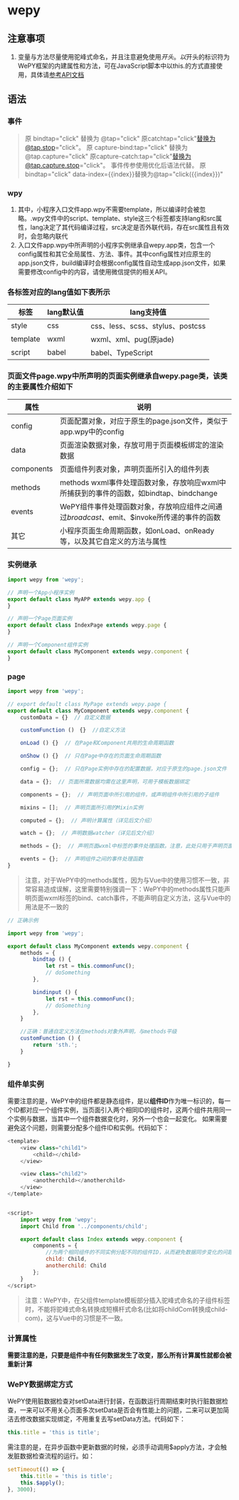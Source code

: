 # wepy
## 注意事项
1. 变量与方法尽量使用驼峰式命名，并且注意避免使用$开头。 以$开头的标识符为WePY框架的内建属性和方法，可在JavaScript脚本中以this.的方式直接使用，具体请[参考API文档](https://tencent.github.io/wepy/document.html#/api?id=api)
## 语法
### 事件
> 原 bindtap="click" 替换为 @tap="click"
> 原catchtap="click"替换为@tap.stop="click"。
> 原 capture-bind:tap="click" 替换为 @tap.capture="click"
> 原capture-catch:tap="click"替换为@tap.capture.stop="click"。
>事件传参使用优化后语法代替。 原bindtap="click" data-index={{index}}替换为@tap="click({{index}})"
### wpy
1. 其中，小程序入口文件app.wpy不需要template，所以编译时会被忽略。.wpy文件中的script、template、style这三个标签都支持lang和src属性，lang决定了其代码编译过程，src决定是否外联代码，存在src属性且有效时，会忽略内联代
2. 入口文件app.wpy中所声明的小程序实例继承自wepy.app类，包含一个config属性和其它全局属性、方法、事件。其中config属性对应原生的app.json文件，build编译时会根据config属性自动生成app.json文件，如果需要修改config中的内容，请使用微信提供的相关API。

### 各标签对应的lang值如下表所示
|标签 | lang默认值 | lang支持值|
|    ----       | ------- | ------- |
| style       | css | css、less、scss、stylus、postcss | 
| template |	wxml | wxml、xml、pug(原jade) | 
| script | babel  | 	babel、TypeScript | 

### 页面文件page.wpy中所声明的页面实例继承自wepy.page类，该类的主要属性介绍如下
|属性 | 说明|
|   ---- | ------- | 
| config | 页面配置对象，对应于原生的page.json文件，类似于app.wpy中的config |
| data | 页面渲染数据对象，存放可用于页面模板绑定的渲染数据 |
| components | 页面组件列表对象，声明页面所引入的组件列表 |
| methods | methods	wxml事件处理函数对象，存放响应wxml中所捕获到的事件的函数，如bindtap、bindchange |
| events | WePY组件事件处理函数对象，存放响应组件之间通过$broadcast、$emit、$invoke所传递的事件的函数 |
| 其它 | 小程序页面生命周期函数，如onLoad、onReady等，以及其它自定义的方法与属性 |

### 实例继承
```javascript
import wepy from 'wepy';

// 声明一个App小程序实例
export default class MyAPP extends wepy.app {
}

// 声明一个Page页面实例
export default class IndexPage extends wepy.page {
}

// 声明一个Component组件实例
export default class MyComponent extends wepy.component {
}
```

### page
```javascript
import wepy from 'wepy';

// export default class MyPage extends wepy.page {
export default class MyComponent extends wepy.component {
    customData = {}  // 自定义数据

    customFunction ()　{}  //自定义方法

    onLoad () {}  // 在Page和Component共用的生命周期函数

    onShow () {}  // 只在Page中存在的页面生命周期函数

    config = {};  // 只在Page实例中存在的配置数据，对应于原生的page.json文件

    data = {};  // 页面所需数据均需在这里声明，可用于模板数据绑定

    components = {};  // 声明页面中所引用的组件，或声明组件中所引用的子组件

    mixins = [];  // 声明页面所引用的Mixin实例

    computed = {};  // 声明计算属性（详见后文介绍）

    watch = {};  // 声明数据watcher（详见后文介绍）

    methods = {};  // 声明页面wxml中标签的事件处理函数。注意，此处只用于声明页面wxml中标签的bind、catch事件，自定义方法需以自定义方法的方式声明

    events = {};  // 声明组件之间的事件处理函数
}
```
>注意，对于WePY中的methods属性，因为与Vue中的使用习惯不一致，非常容易造成误解，这里需要特别强调一下：WePY中的methods属性只能声明页面wxml标签的bind、catch事件，不能声明自定义方法，这与Vue中的用法是不一致的
```js
// 正确示例

import wepy from 'wepy';

export default class MyComponent extends wepy.component {
    methods = {
        bindtap () {
            let rst = this.commonFunc();
            // doSomething
        },

        bindinput () {
            let rst = this.commonFunc();
            // doSomething
        },
    }

    //正确：普通自定义方法在methods对象外声明，与methods平级
    customFunction () {
        return 'sth.';
    }

}
```
### 组件单实例
需要注意的是，WePY中的组件都是静态组件，是以**组件ID**作为唯一标识的，每一个ID都对应一个组件实例，当页面引入两个相同ID的组件时，这两个组件共用同一个实例与数据，当其中一个组件数据变化时，另外一个也会一起变化。
如果需要避免这个问题，则需要分配多个组件ID和实例。代码如下：

```js
<template>
    <view class="child1">
        <child></child>
    </view>

    <view class="child2">
        <anotherchild></anotherchild>
    </view>
</template>


<script>
    import wepy from 'wepy';
    import Child from '../components/child';

    export default class Index extends wepy.component {
        components = {
            //为两个相同组件的不同实例分配不同的组件ID，从而避免数据同步变化的问题
            child: Child,
            anotherchild: Child
        };
    }
</script>
```
>注意：WePY中，在父组件template模板部分插入驼峰式命名的子组件标签时，不能将驼峰式命名转换成短横杆式命名(比如将childCom转换成child-com)，这与Vue中的习惯是不一致。
### 计算属性
**需要注意的是，只要是组件中有任何数据发生了改变，那么所有计算属性就都会被重新计算**

### WePY数据绑定方式
WePY使用脏数据检查对setData进行封装，在函数运行周期结束时执行脏数据检查，一来可以不用关心页面多次setData是否会有性能上的问题，二来可以更加简洁去修改数据实现绑定，不用重复去写setData方法。代码如下：

```js
this.title = 'this is title';
```
需注意的是，在异步函数中更新数据的时候，必须手动调用$apply方法，才会触发脏数据检查流程的运行。如：

```js
setTimeout(() => {
    this.title = 'this is title';
    this.$apply();
}, 3000);
```